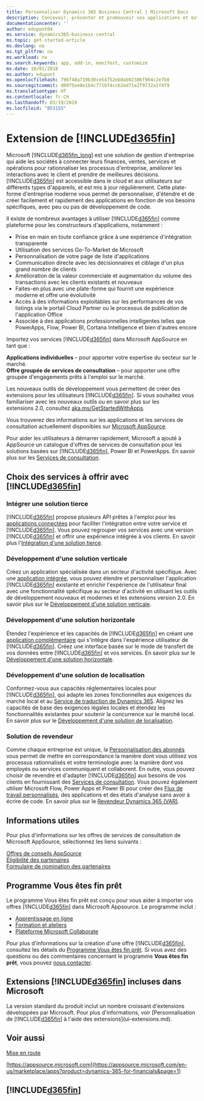 ```yaml
---
title: Personnaliser Dynamics 365 Business Central | Microsoft Docs
description: Concevoir, présenter et promouvoir vos applications et extensions pour Business Central.
documentationcenter: ''
author: edupont04
ms.service: dynamics365-business-central
ms.topic: get-started-article
ms.devlang: na
ms.tgt_pltfrm: na
ms.workload: na
ms.search.keywords: app, add-in, manifest, customize
ms.date: 10/01/2018
ms.author: edupont
ms.openlocfilehash: 796f48a719b30ce54752eb8ab02386f964c2e7b8
ms.sourcegitcommit: d09f5ee0e164c7716f4ccb2ed71e2f9732a1f4f9
ms.translationtype: HT
ms.contentlocale: fr-CH
ms.lasthandoff: 03/19/2019
ms.locfileid: "853155"
---
```

# <a name="extending-included365finincludesd365finmdmd"></a>Extension de [!INCLUDE[d365fin](includes/d365fin_md.md)]
Microsoft [!INCLUDE[d365fin_long](includes/d365fin_long_md.md)] est une solution de gestion d'entreprise qui aide les sociétés à connecter leurs finances, ventes, services et opérations pour rationnaliser les processus d'entreprise, améliorer les interactions avec le client et prendre de meilleures décisions. [!INCLUDE[d365fin](includes/d365fin_md.md)] est accessible dans le cloud et aux utilisateurs sur différents types d'appareils, et est mis à jour régulièrement. Cette plate-forme d'entreprise moderne vous permet de personnaliser, d'étendre et de créer facilement et rapidement des applications en fonction de vos besoins spécifiques, avec peu ou pas de développement de code.  

Il existe de nombreux avantages à utiliser [!INCLUDE[d365fin](includes/d365fin_md.md)] comme plateforme pour les constructeurs d'applications, notamment :

* Prise en main en toute confiance grâce à une expérience d'intégration transparente
* Utilisation des services Go-To-Market de Microsoft
* Personnalisation de votre page de liste d'applications
* Communication directe avec les décisionnaires et ciblage d'un plus grand nombre de clients
* Amélioration de la valeur commerciale et augmentation du volume des transactions avec les clients existants et nouveaux
* Faites-en plus avec une plate-forme qui fournit une expérience moderne et offre une évolutivité  
* Accès à des informations exploitables sur les performances de vos listings via le portail Cloud Partner ou le processus de publication de l'application Office
* Associée à des applications professionnelles intelligentes telles que PowerApps, Flow, Power BI, Cortana Intelligence et bien d'autres encore  

Importez vos services [!INCLUDE[d365fin](includes/d365fin_md.md)] dans Microsoft AppSource en tant que :

**Applications individuelles** – pour apporter votre expertise du secteur sur le marché.  
**Offre groupée de services de consultation** – pour apporter une offre groupée d'engagements prêts à l'emploi sur le marché.

Les nouveaux outils de développement vous permettent de créer des extensions pour les utilisateurs [!INCLUDE[d365fin](includes/d365fin_md.md)]. Si vous souhaitez vous familiariser avec les nouveaux outils ou en savoir plus sur les extensions 2.0, consultez [aka.ms/GetStartedWithApps](https://aka.ms/GetStartedWithApps).  

Vous trouverez des informations sur les applications et les services de consultation actuellement disponibles sur [Microsoft AppSource](https://appsource.microsoft.com/en-us/marketplace/consulting-services?country=US&page=1).

Pour aider les utilisateurs à démarrer rapidement, Microsoft a ajouté à AppSource un catalogue d'offres de services de consultation pour les solutions basées sur [!INCLUDE[d365fin](includes/d365fin_md.md)], Power BI et PowerApps. En savoir plus sur les [Services de consultation](/dynamics-nav/developer/readiness/readiness-consulting).

## <a name="choosing-which-services-to-offer-with-included365finincludesd365finmdmd"></a>Choix des services à offrir avec [!INCLUDE[d365fin](includes/d365fin_md.md)]

### <a name="integrate-a-3rd-party-solution"></a>Intégrer une solution tierce
[!INCLUDE[d365fin](includes/d365fin_md.md)] propose plusieurs API prêtes à l'emploi pour les [applications connectées](/dynamics365/business-central/dev-itpro/developer/readiness/readiness-connect-apps) pour faciliter l'intégration entre votre service et [!INCLUDE[d365fin](includes/d365fin_md.md)]. Vous pouvez regrouper vos services avec une version [!INCLUDE[d365fin](includes/d365fin_md.md)] et offrir une expérience intégrée à vos clients. En savoir plus l'[Intégration d'une solution tierce](/dynamics365/business-central/dev-itpro/developer/readiness/readiness-thirdparty-solution).

### <a name="development-of-a-vertical-solution"></a>Développement d'une solution verticale
Créez un application spécialisée dans un secteur d'activité spécifique. Avec une [application intégrée](/dynamics365/business-central/dev-itpro/developer/readiness/readiness-embed-apps), vous pouvez étendre et personnaliser l'application [!INCLUDE[d365fin](includes/d365fin_md.md)] existante et enrichir l'expérience de l'utilisateur final avec une fonctionnalité spécifique au secteur d'activité en utilisant les outils de développement nouveaux et modernes et les extensions version 2.0. En savoir plus sur le [Développement d'une solution verticale](/dynamics365/business-central/dev-itpro/developer/readiness/readiness-develop-vertical).

### <a name="development-of-a-horizontal-solution"></a>Développement d'une solution horizontale
Étendez l'expérience et les capacités de [!INCLUDE[d365fin](includes/d365fin_md.md)] en créant une [application complémentaire](/dynamics365/business-central/dev-itpro/developer/readiness/readiness-add-on-apps) qui s'intègre dans l'expérience utilisateur de [!INCLUDE[d365fin](includes/d365fin_md.md)]. Créez une interface basée sur le mode de transfert de vos données entre [!INCLUDE[d365fin](includes/d365fin_md.md)] et vos services. En savoir plus sur le [Développement d'une solution horizontale](/dynamics365/business-central/dev-itpro/developer/readiness/readiness-develop-horizontal).

### <a name="development-of-a-localization-solution"></a>Développement d'une solution de localisation
Conformez-vous aux capacités réglementaires locales pour [!INCLUDE[d365fin](includes/d365fin_md.md)], qui adapte les zones fonctionnelles aux exigences du marché local et au [Service de traduction de Dynamics 365](/dynamics365/unified-operations/dev-itpro/lifecycle-services/translation-service-overview). Alignez les capacités de base des exigences légales locales et étendez les fonctionnalités existantes pour soutenir la concurrence sur le marché local. En savoir plus sur le [Développement d'une solution de localisation](/dynamics365/business-central/dev-itpro/developer/readiness/readiness-develop-localization).

### <a name="reseller-solution"></a>Solution de revendeur
Comme chaque entreprise est unique, la [Personnalisation des abonnés](/dynamics-nav/developer/readiness/readiness-customizing-tenants) vous permet de mettre en correspondance la manière dont vous utilisez vos processus rationnalisés et votre terminologie avec la manière dont vos employés ou services communiquent et collaborent. En outre, vous pouvez choisir de revendre et d'adapter [!INCLUDE[d365fin](includes/d365fin_md.md)] aux besoins de vos clients en fournissant des [Services de consultation](/dynamics-nav/developer/readiness/readiness-consulting). Vous pouvez également utiliser Microsoft Flow, Power Apps et Power BI pour créer des [Flux de travail personnalisés](/dynamics-nav/developer/readiness/readiness-no-code), des applications et des états d'analyse sans avoir à écrire de code. En savoir plus sur le [Revendeur Dynamics 365 (VAR)](/dynamics365/business-central/dev-itpro/developer/readiness/readiness-reseller).

## <a name="where-do-i-learn-more"></a>Informations utiles
Pour plus d'informations sur les offres de services de consultation de Microsoft AppSource, sélectionnez les liens suivants :

[Offres de conseils AppSource](https://appsource.microsoft.com/en-us/marketplace/consulting-services?country=US&page=1)  
[Éligibilité des partenaires](https://smp-cdn-prod.azureedge.net/documents/Microsoft%20AppSource%20Partner%20Listing%20Guidelines.pdf)  
[Formulaire de nomination des partenaires](https://appsource.microsoft.com/en-us/partners/list-consulting-service)  

## <a name="the-ready-to-go-program"></a>Programme Vous êtes fin prêt
Le programme Vous êtes fin prêt est conçu pour vous aider à importer vos offres [!INCLUDE[d365fin](includes/d365fin_md.md)] dans Microsoft Appsource. Le programme inclut :

- [Apprentissage en ligne](https://aka.ms/ReadyToGoOnlineLearning)
- [Formation et ateliers](/dynamics365/business-central/dev-itpro/developer/readiness/readiness-ready-to-go)
- [Plateforme Microsoft Collaborate](https://aka.ms/Collaborate)

Pour plus d'informations sur la création d'une offre [!INCLUDE[d365fin](includes/d365fin_md.md)], consultez les détails du [Programme Vous êtes fin prêt](/dynamics365/business-central/dev-itpro/developer/readiness/readiness-ready-to-go). Si vous avez des questions ou des commentaires concernant le programme **Vous êtes fin prêt**, vous pouvez [nous contacter](mailto:dyn365bep@microsoft.com).

## <a name="included365finincludesd365finmdmd-extensions-provided-by-microsoft"></a>Extensions [!INCLUDE[d365fin](includes/d365fin_md.md)] incluses dans Microsoft
La version standard du produit inclut un nombre croissant d'extensions développées par Microsoft. Pour plus d'informations, voir [Personnalisation de [!INCLUDE[d365fin](includes/d365fin_md.md)] à l'aide des extensions](ui-extensions.md).

## <a name="see-also"></a>Voir aussi
[Mise en route](product-get-started.md)  

[https://appsource.microsoft.com](https://appsource.microsoft.com/en-us/marketplace/apps?product=dynamics-365-for-financials&page=1)  

## [!INCLUDE[d365fin](includes/free_trial_md.md)]  
